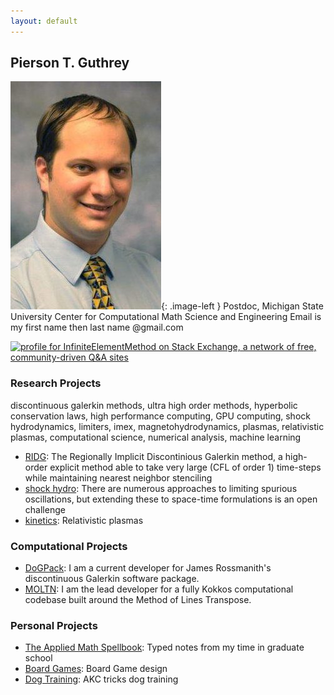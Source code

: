 ```yaml
---
layout: default
---
```


## Pierson T. Guthrey

![Pierson T. Guthrey](./images/pierson.jpg){: .image-left } Postdoc, Michigan State University 
Center for Computational Math Science and Engineering
Email is my first name then last name @gmail.com




<a href="https://stackexchange.com/users/2373753"><img src="https://stackexchange.com/users/flair/2373753.png" width="208" height="58" alt="profile for InfiniteElementMethod on Stack Exchange, a network of free, community-driven Q&amp;A sites" title="profile for InfiniteElementMethod on Stack Exchange, a network of free, community-driven Q&amp;A sites"></a>

### Research Projects
discontinuous galerkin methods, ultra high order methods, hyperbolic conservation laws, high performance computing, GPU computing, shock hydrodynamics, limiters, imex, magnetohydrodynamics, plasmas, relativistic plasmas, computational science, numerical analysis,  machine learning

*  [RIDG](./ridg): The Regionally Implicit Discontinious Galerkin method, a high-order explicit method able to take very large (CFL of order 1) time-steps while maintaining nearest neighbor stenciling
*  [shock hydro](./shocks): There are numerous approaches to limiting spurious oscillations, but extending these to space-time formulations is an open challenge
*  [kinetics](./kinetics): Relativistic plasmas 

### Computational Projects

*  [DoGPack](http://www.dogpack-code.org/): I am a current developer for James Rossmanith's discontinuous Galerkin software package. 
*  [MOLTN](./moltn):  I am the lead developer for a fully Kokkos computational codebase built around the Method of Lines Transpose.  

### Personal Projects

*  [The Applied Math Spellbook](./spellbook): Typed notes from my time in graduate school
*  [Board Games](./boardgames): Board Game design
*  [Dog Training](./dogtraining): AKC tricks dog training